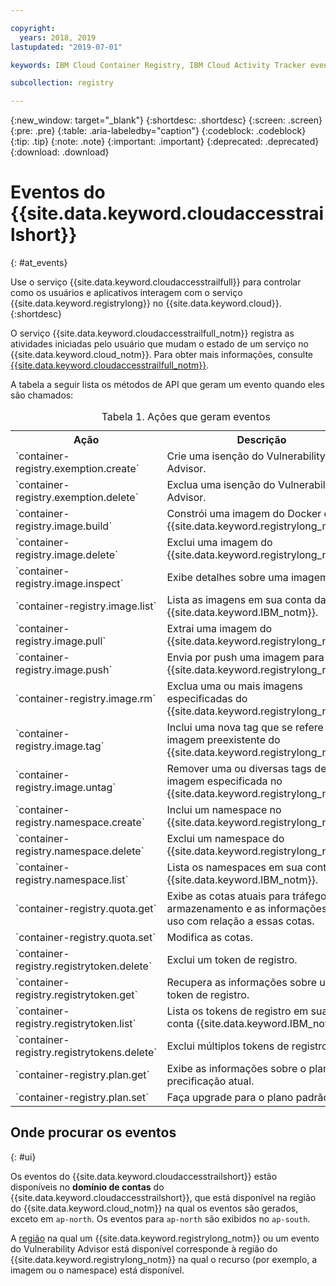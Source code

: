 ```yaml
---

copyright:
  years: 2018, 2019
lastupdated: "2019-07-01"

keywords: IBM Cloud Container Registry, IBM Cloud Activity Tracker events, Activity Tracker events, events, track,

subcollection: registry

---
```


{:new_window: target="_blank"}
{:shortdesc: .shortdesc}
{:screen: .screen}
{:pre: .pre}
{:table: .aria-labeledby="caption"}
{:codeblock: .codeblock}
{:tip: .tip}
{:note: .note}
{:important: .important}
{:deprecated: .deprecated}
{:download: .download}

# Eventos do {{site.data.keyword.cloudaccesstrailshort}}
{: #at_events}

Use o serviço {{site.data.keyword.cloudaccesstrailfull}} para controlar como os usuários e aplicativos interagem com o serviço {{site.data.keyword.registrylong}} no {{site.data.keyword.cloud}}.
{:shortdesc}

O serviço {{site.data.keyword.cloudaccesstrailfull_notm}} registra as atividades iniciadas pelo usuário que mudam
o estado de um serviço no {{site.data.keyword.cloud_notm}}.
Para obter mais informações, consulte [{{site.data.keyword.cloudaccesstrailfull_notm}}](/docs/services/cloud-activity-tracker?topic=cloud-activity-tracker-getting-started#getting-started).

A tabela a seguir lista os métodos de API que geram um evento quando eles são chamados:

<table>
  <caption>Tabela 1. Ações que geram eventos</caption>
  <tr>
    <th>Ação</th>
	  <th>Descrição</th>
  </tr>
  <tr>
    <td>`container-registry.exemption.create`</td>
	  <td>Crie uma isenção do Vulnerability Advisor.</td>
  </tr>
  <tr>
    <td>`container-registry.exemption.delete`</td>
	  <td>Exclua uma isenção do Vulnerability Advisor.</td>
  </tr>
  <tr>
    <td>`container-registry.image.build`</td>
	  <td>Constrói uma imagem do Docker em {{site.data.keyword.registrylong_notm}}.</td>
  </tr>
  <tr>
    <td>`container-registry.image.delete`</td>
	  <td>Exclui uma imagem do {{site.data.keyword.registrylong_notm}}.</td>
  </tr>
  <tr>
    <td>`container-registry.image.inspect`</td>
	  <td>Exibe detalhes sobre uma imagem.</td>
  </tr>
  <tr>
    <td>`container-registry.image.list`</td>
	  <td>Lista as imagens em sua conta da {{site.data.keyword.IBM_notm}}.</td>
  </tr>
  <tr>
    <td>`container-registry.image.pull`</td>
	  <td>Extrai uma imagem do {{site.data.keyword.registrylong_notm}}.</td>
  </tr>
  <tr>
    <td>`container-registry.image.push`</td>
	  <td>Envia por push uma imagem para o {{site.data.keyword.registrylong_notm}}.</td>
  </tr>
    <td>`container-registry.image.rm`</td>
	  <td>Exclua uma ou mais imagens especificadas do {{site.data.keyword.registrylong_notm}}.</td>
  </tr>
  <tr>
    <td>`container-registry.image.tag`</td>
	  <td>Inclui uma nova tag que se refere a uma imagem preexistente do {{site.data.keyword.registrylong_notm}}.</td>
  </tr>
   <tr>
    <td>`container-registry.image.untag`</td>
	  <td>Remover uma ou diversas tags de cada imagem especificada no {{site.data.keyword.registrylong_notm}}.</td>
  </tr>
  <tr>
    <td>`container-registry.namespace.create`</td>
	  <td>Inclui um namespace no {{site.data.keyword.registrylong_notm}}.</td>
  </tr>
  <tr>
    <td>`container-registry.namespace.delete`</td>
	  <td>Exclui um namespace do {{site.data.keyword.registrylong_notm}}.</td>
  </tr>
  <tr>
    <td>`container-registry.namespace.list`</td>
	  <td>Lista os namespaces em sua conta da {{site.data.keyword.IBM_notm}}.</td>
  </tr>
  <tr>
    <td>`container-registry.quota.get`</td>
	  <td>Exibe as cotas atuais para tráfego e armazenamento e as informações de uso com relação a essas cotas.</td>
  </tr>
  <tr>
    <td>`container-registry.quota.set`</td>
	  <td>Modifica as cotas.</td>
  </tr>
  <tr>
    <td>`container-registry.registrytoken.delete`</td>
	  <td>Exclui um token de registro.</td>
  </tr>
  <tr>
    <td>`container-registry.registrytoken.get`</td>
	  <td>Recupera as informações sobre um token de registro.</td>
  </tr>
  <tr>
    <td>`container-registry.registrytoken.list`</td>
	  <td>Lista os tokens de registro em sua conta {{site.data.keyword.IBM_notm}}.</td>
  </tr>
  <tr>
    <td>`container-registry.registrytokens.delete`</td>
	  <td>Exclui múltiplos tokens de registro.</td>
  </tr>
  <tr>
    <td>`container-registry.plan.get`</td>
	  <td>Exibe as informações sobre o plano de precificação atual.</td>
  </tr>
  <tr>
    <td>`container-registry.plan.set`</td>
	  <td>Faça upgrade para o plano padrão.</td>
  </tr>
 </table>

## Onde procurar os eventos
{: #ui}

Os eventos do {{site.data.keyword.cloudaccesstrailshort}} estão disponíveis no **domínio de contas** do {{site.data.keyword.cloudaccesstrailshort}}, que está disponível na região do {{site.data.keyword.cloud_notm}} na qual os eventos são gerados, exceto em `ap-north`. Os eventos para `ap-north` são exibidos no `ap-south`.

A [região](/docs/services/Registry?topic=registry-registry_overview#registry_regions) na qual um {{site.data.keyword.registrylong_notm}} ou um evento do Vulnerability Advisor está disponível corresponde à região do {{site.data.keyword.registrylong_notm}} na qual o recurso (por exemplo, a imagem ou o namespace) está disponível.
